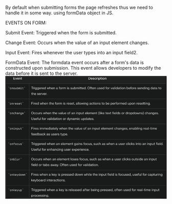 By default when submitting forms the page refreshes thus we need to handle it in some way.
using formData object in JS.

EVENTS ON FORM:

Submit Event: Triggered when the form is submitted.

Change Event: Occurs when the value of an input element changes.

Input Event: Fires whenever the user types into an input field2.

FormData Event: The formdata event occurs after a form's data is constructed upon submission. This event allows developers to modify the data before it is sent to the server.
![events](image.png)
